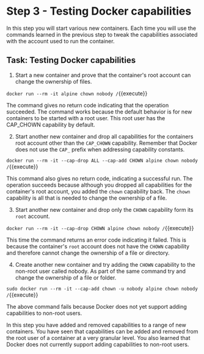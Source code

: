 # Step 3 - Testing Docker capabilities

In this step you will start various new containers. Each time you will use the commands learned in the previous step to tweak the capabilities associated with the account used to run the container.

## Task: Testing Docker capabilities

1. Start a new container and prove that the container's root account can change the ownership of files.

``docker run --rm -it alpine chown nobody /``{{execute}}

The command gives no return code indicating that the operation succeeded. The command works because the default behavior is for new containers to be started with a root user. This root user has the CAP_CHOWN capability by default.

2. Start another new container and drop all capabilities for the containers root account other than the ``CAP_CHOWN`` capability. Remember that Docker does not use the ``CAP_`` prefix when addressing capability constants.

`docker run --rm -it --cap-drop ALL --cap-add CHOWN alpine chown nobody /`{{execute}}

This command also gives no return code, indicating a successful run. The operation succeeds because although you dropped all capabilities for the container's root account, you added the `chown` capability back. The `chown` capability is all that is needed to change the ownership of a file.

3. Start another new container and drop only the `CHOWN` capability form its `root` account.

`docker run --rm -it --cap-drop CHOWN alpine chown nobody /`{{execute}}

This time the command returns an error code indicating it failed. This is because the container's `root` account does not have the `CHOWN` capability and therefore cannot change the ownership of a file or directory.

4. Create another new container and try adding the `CHOWN` capability to the non-root user called nobody. As part of the same command try and change the ownership of a file or folder.

`sudo docker run --rm -it --cap-add chown -u nobody alpine chown nobody /`{{execute}}

The above command fails because Docker does not yet support adding capabilities to non-root users.

In this step you have added and removed capabilities to a range of new containers. You have seen that capabilities can be added and removed from the root user of a container at a very granular level. You also learned that Docker does not currently support adding capabilities to non-root users.
